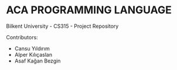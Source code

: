 # ACA PROGRAMMING LANGUAGE
Bilkent University - CS315 - Project Repository

Contributors:
- Cansu Yıldırım
- Alper Kılıçaslan
- Asaf Kağan Bezgin
